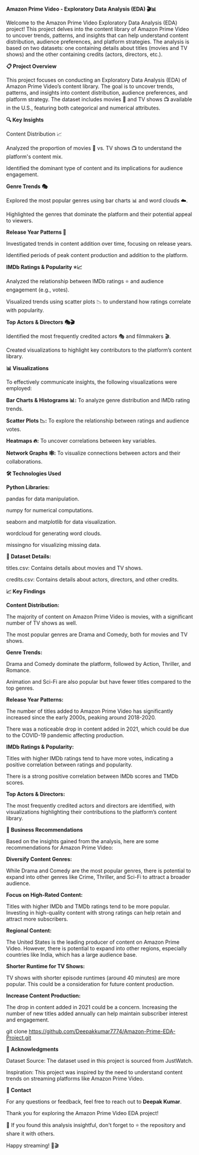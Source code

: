 **Amazon Prime Video - Exploratory Data Analysis (EDA) 🎬📊**


Welcome to the Amazon Prime Video Exploratory Data Analysis (EDA) project! This project delves into the content library of Amazon Prime Video to uncover trends, patterns, and insights that can help understand content distribution, audience preferences, and platform strategies. The analysis is based on two datasets: one containing details about titles (movies and TV shows) and the other containing credits (actors, directors, etc.).



**📋 Project Overview**

This project focuses on conducting an Exploratory Data Analysis (EDA) of Amazon Prime Video’s content library. The goal is to uncover trends, patterns, and insights into content distribution, audience preferences, and platform strategy. The dataset includes movies 🎥 and TV shows 📺 available in the U.S., featuring both categorical and numerical attributes.



**🔍 Key Insights**

Content Distribution 📈

Analyzed the proportion of movies 🎥 vs. TV shows 📺 to understand the platform's content mix.

Identified the dominant type of content and its implications for audience engagement.

**Genre Trends 🎭**

Explored the most popular genres using bar charts 📊 and word clouds ☁️.

Highlighted the genres that dominate the platform and their potential appeal to viewers.


**Release Year Patterns 📅**

Investigated trends in content addition over time, focusing on release years.

Identified periods of peak content production and addition to the platform.


**IMDb Ratings & Popularity ⭐📈**

Analyzed the relationship between IMDb ratings ⭐ and audience engagement (e.g., votes).

Visualized trends using scatter plots 📉 to understand how ratings correlate with popularity.


**Top Actors & Directors 🎭🎬**

Identified the most frequently credited actors 🎭 and filmmakers 🎬.

Created visualizations to highlight key contributors to the platform’s content library.



**📊 Visualizations**

To effectively communicate insights, the following visualizations were employed:

**Bar Charts & Histograms 📊:** To analyze genre distribution and IMDb rating trends.

**Scatter Plots 📉:** To explore the relationship between ratings and audience votes.

**Heatmaps 🔥:** To uncover correlations between key variables.

**Network Graphs 🕸️:** To visualize connections between actors and their collaborations.



**🛠️ Technologies Used**

**Python Libraries:**

pandas for data manipulation.

numpy for numerical computations.

seaborn and matplotlib for data visualization.

wordcloud for generating word clouds.

missingno for visualizing missing data.



**📂 Dataset Details:**

titles.csv: Contains details about movies and TV shows.

credits.csv: Contains details about actors, directors, and other credits.



**📈 Key Findings**


**Content Distribution:**

The majority of content on Amazon Prime Video is movies, with a significant number of TV shows as well.

The most popular genres are Drama and Comedy, both for movies and TV shows.


**Genre Trends:**

Drama and Comedy dominate the platform, followed by Action, Thriller, and Romance.

Animation and Sci-Fi are also popular but have fewer titles compared to the top genres.


**Release Year Patterns:**

The number of titles added to Amazon Prime Video has significantly increased since the early 2000s, peaking around 2018-2020.

There was a noticeable drop in content added in 2021, which could be due to the COVID-19 pandemic affecting production.


**IMDb Ratings & Popularity:**

Titles with higher IMDb ratings tend to have more votes, indicating a positive correlation between ratings and popularity.

There is a strong positive correlation between IMDb scores and TMDb scores.


**Top Actors & Directors:**

The most frequently credited actors and directors are identified, with visualizations highlighting their contributions to the platform’s content library.



**📝 Business Recommendations**

Based on the insights gained from the analysis, here are some recommendations for Amazon Prime Video:

**Diversify Content Genres:**

While Drama and Comedy are the most popular genres, there is potential to expand into other genres like Crime, Thriller, and Sci-Fi to attract a broader audience.

**Focus on High-Rated Content:**

Titles with higher IMDb and TMDb ratings tend to be more popular. Investing in high-quality content with strong ratings can help retain and attract more subscribers.

**Regional Content:**

The United States is the leading producer of content on Amazon Prime Video. However, there is potential to expand into other regions, especially countries like India, which has a large audience base.

**Shorter Runtime for TV Shows:**

TV shows with shorter episode runtimes (around 40 minutes) are more popular. This could be a consideration for future content production.

**Increase Content Production:**

The drop in content added in 2021 could be a concern. Increasing the number of new titles added annually can help maintain subscriber interest and engagement.

git clone https://github.com/Deepakkumar7774/Amazon-Prime-EDA-Project.git



**🙏 Acknowledgments**

Dataset Source: The dataset used in this project is sourced from JustWatch.

Inspiration: This project was inspired by the need to understand content trends on streaming platforms like Amazon Prime Video.



**📧 Contact**

For any questions or feedback, feel free to reach out to **Deepak Kumar**.

Thank you for exploring the Amazon Prime Video EDA project!

🎉 If you found this analysis insightful, don't forget to ⭐ the repository and share it with others. 

Happy streaming! 🍿🎬
